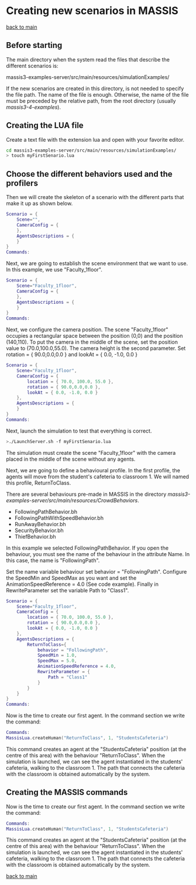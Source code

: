 # Creating new scenarios in MASSIS

[back to main](index.md)

## Before starting

The main directory when the system read the files that describe the different scenarios is:

 massis3-examples-server/src/main/resources/simulationExamples/

 If the new scenarios are created in this directory, is not needed to specify the file path.  The name of the file is enough. Otherwise, the name of the file must be preceded by the relative path, from the root directory (usually *massis3-4-examples*).

## Creating the LUA file

Create a text file with the extension lua and open with your favorite editor.


```bash
cd massis3-examples-server/src/main/resources/simulationExamples/
> touch myFirstSenario.lua
```

## Choose the different behaviors used and the profilers


Then we will create the skeleton of a scenario with the different parts that make it up as shown below.

```LUA
Scenario = {
    Scene="",
    CameraConfig = {
    },
    AgentsDescriptions = {
    }
}
Commands:
```

Next, we are going to establish the scene environment that we want to use. In this example, we use "Faculty_1floor".

```LUA
Scenario = {
    Scene="Faculty_1floor",
    CameraConfig = {
    },
    AgentsDescriptions = {
    }
}
Commands:
```

Next, we configure the camera position. The scene "Faculty_1floor" occupies a rectangular space between the position (0,0) and the position (140,110). To put the camera in the middle of the scene, set the position value to (70.0,100.0,55.0). The camera height is the second parameter. Set rotation = { 90.0,0.0,0.0 } and  lookAt = { 0.0, -1.0, 0.0 }

```LUA
Scenario = {
    Scene="Faculty_1floor",
    CameraConfig = {
        location = { 70.0, 100.0, 55.0 },
        rotation = { 90.0,0.0,0.0 },
        lookAt = { 0.0, -1.0, 0.0 }
    },
    AgentsDescriptions = {
    }
}
Commands:
```

Next, launch the simulation to test that everything is correct.

```bash
>./LaunchServer.sh -f myFirstSenario.lua
```

The simulation must create the scene "Faculty_1floor" with the camera placed in the middle of the scene without any agents. 

Next, we are going to define a behavioural profile. In the first profile, the agents will move from the student's cafeteria to classroom 1. We will named this profile, ReturnToClass.

There are several behaviours pre-made in MASSIS in the directory *massis3-examples-server/src/main/resources/CrowdBehaviors*.

* FollowingPathBehavior.bh
* FollowingPathWithSpeedBehavior.bh
* RunAwayBehavior.bh
* SecurityBehavior.bh
* ThiefBehavior.bh

In this example we selected FollowingPathBehavior. If you open the behaviour, you must see the name of the behaviour in the attribute Name. In this case, the name is "FollowingPath".

Set the name variable behaviour set behavior = "FollowingPath". Configure the SpeedMin and SpeedMax as you want and set the AnimationSpeedReference = 4.0 (See code example). Finally in RewriteParameter set the variable Path to "Class1".

```LUA
Scenario = {
    Scene="Faculty_1floor",
    CameraConfig = {
        location = { 70.0, 100.0, 55.0 },
        rotation = { 90.0,0.0,0.0 },
        lookAt = { 0.0, -1.0, 0.0 }
    },
    AgentsDescriptions = {
        ReturnToClass={
            behavior = "FollowingPath",
            SpeedMin = 1.0,
            SpeedMax = 5.0,
            AnimationSpeedReference = 4.0,
            RewriteParameter = {
                Path = "Class1"
            }
        }
    }
}
Commands:
```

Now is the time to create our first agent. In the command section we write the command:

```LUA
Commands:
MassisLua.createHuman("ReturnToClass", 1, "StudentsCafeteria")
```

This command creates an agent at the "StudentsCafeteria" position (at the centre of this area) with the behaviour "ReturnToClass". When the simulation is launched, we can see the agent instantiated in the students' cafeteria, walking to the classroom 1. The path that connects the cafeteria with the classroom is obtained automatically by the system.


## Creating the MASSIS commands

Now is the time to create our first agent. In the command section we write the command:

```LUA
Commands:
MassisLua.createHuman("ReturnToClass", 1, "StudentsCafeteria")
```

This command creates an agent at the "StudentsCafeteria" position (at the centre of this area) with the behaviour "ReturnToClass". When the simulation is launched, we can see the agent instantiated in the students' cafeteria, walking to the classroom 1. The path that connects the cafeteria with the classroom is obtained automatically by the system.


[back to main](index.md)
